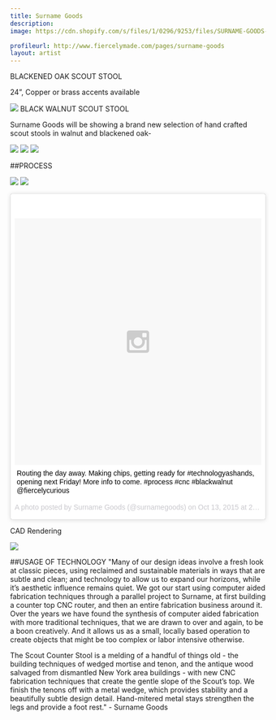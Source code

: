 ```yaml
---
title: Surname Goods
description: 
image: https://cdn.shopify.com/s/files/1/0296/9253/files/SURNAME-GOODS-BLACKENED-OAK-STOOL.jpg?631078632308718381

profileurl: http://www.fiercelymade.com/pages/surname-goods
layout: artist
---
```

BLACKENED OAK SCOUT STOOL

24”, Copper or brass accents available

![](https://cdn.shopify.com/s/files/1/0296/9253/files/SURNAME-GOODS-NewWalnut-STOOL-FULL.jpg?631078632308718381)
BLACK WALNUT SCOUT STOOL

Surname Goods will be showing a brand new selection of hand crafted scout stools in walnut and blackened oak-

![](https://cdn.shopify.com/s/files/1/0296/9253/files/SURNAME-GOODS-NewWalnut-STOOL-3.jpg?14598230006585105799)
![](https://cdn.shopify.com/s/files/1/0296/9253/files/SURNAME-GOODS-NewWalnut-STOOL.jpg?1491265492255751212)
![](https://cdn.shopify.com/s/files/1/0296/9253/files/SURNAME-GOODS-NewWalnut-STOOL-2.jpg?1491265492255751212)

##PROCESS

![](https://cdn.shopify.com/s/files/1/0296/9253/files/SURNAME-GOODS-MACHINERY.jpg?13511963294580445596)
![](https://cdn.shopify.com/s/files/1/0296/9253/files/SURNAME-GOODS-STOOL-CUT.jpg?13511963294580445596)

<blockquote class="instagram-media" data-instgrm-captioned data-instgrm-version="5" style=" background:#FFF; border:0; border-radius:3px; box-shadow:0 0 1px 0 rgba(0,0,0,0.5),0 1px 10px 0 rgba(0,0,0,0.15); margin: 1px; max-width:658px; padding:0; width:99.375%; width:-webkit-calc(100% - 2px); width:calc(100% - 2px);"><div style="padding:8px;"> <div style=" background:#F8F8F8; line-height:0; margin-top:40px; padding:50.0% 0; text-align:center; width:100%;"> <div style=" background:url(data:image/png;base64,iVBORw0KGgoAAAANSUhEUgAAACwAAAAsCAMAAAApWqozAAAAGFBMVEUiIiI9PT0eHh4gIB4hIBkcHBwcHBwcHBydr+JQAAAACHRSTlMABA4YHyQsM5jtaMwAAADfSURBVDjL7ZVBEgMhCAQBAf//42xcNbpAqakcM0ftUmFAAIBE81IqBJdS3lS6zs3bIpB9WED3YYXFPmHRfT8sgyrCP1x8uEUxLMzNWElFOYCV6mHWWwMzdPEKHlhLw7NWJqkHc4uIZphavDzA2JPzUDsBZziNae2S6owH8xPmX8G7zzgKEOPUoYHvGz1TBCxMkd3kwNVbU0gKHkx+iZILf77IofhrY1nYFnB/lQPb79drWOyJVa/DAvg9B/rLB4cC+Nqgdz/TvBbBnr6GBReqn/nRmDgaQEej7WhonozjF+Y2I/fZou/qAAAAAElFTkSuQmCC); display:block; height:44px; margin:0 auto -44px; position:relative; top:-22px; width:44px;"></div></div> <p style=" margin:8px 0 0 0; padding:0 4px;"> <a href="https://instagram.com/p/8ys78hm-5I/" style=" color:#000; font-family:Arial,sans-serif; font-size:14px; font-style:normal; font-weight:normal; line-height:17px; text-decoration:none; word-wrap:break-word;" target="_blank">Routing the day away. Making chips, getting ready for #technologyashands, opening next Friday! More info to come. #process #cnc #blackwalnut @fiercelycurious</a></p> <p style=" color:#c9c8cd; font-family:Arial,sans-serif; font-size:14px; line-height:17px; margin-bottom:0; margin-top:8px; overflow:hidden; padding:8px 0 7px; text-align:center; text-overflow:ellipsis; white-space:nowrap;">A photo posted by Surname Goods (@surnamegoods) on <time style=" font-family:Arial,sans-serif; font-size:14px; line-height:17px;" datetime="2015-10-13T21:05:21+00:00">Oct 13, 2015 at 2:05pm PDT</time></p></div></blockquote>
<script async defer src="//platform.instagram.com/en_US/embeds.js"></script>

CAD Rendering

![](https://cdn.shopify.com/s/files/1/0296/9253/files/SURNAME-GOODS-SCOUT-STOOL-PLAN-INV.jpg?13511963294580445596)

##USAGE OF TECHNOLOGY
"Many of our design ideas involve a fresh look at classic pieces, using reclaimed and sustainable materials in ways that are subtle and clean; and technology to allow us to expand our horizons, while it’s aesthetic influence remains quiet. We got our start using computer aided fabrication techniques through a parallel project to Surname, at first building a counter top CNC router, and then an entire fabrication business around it. Over the years we have found the synthesis of computer aided fabrication with more traditional techniques, that we are drawn to over and again, to be a boon creatively. And it allows us as a small, locally based operation to create objects that might be too complex or labor intensive otherwise. 

The Scout Counter Stool is a melding of a handful of things old - the building techniques of wedged mortise and tenon, and the antique wood salvaged from dismantled New York area buildings - with new CNC fabrication techniques that create the gentle slope of the Scout’s top. We finish the tenons off with a metal wedge, which provides stability and a beautifully subtle design detail. Hand-mitered metal stays strengthen the legs and provide a foot rest." - Surname Goods
